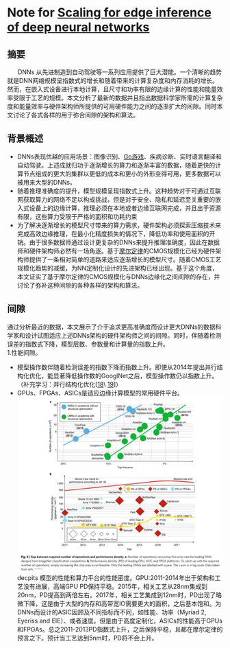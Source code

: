 # Note for [Scaling for edge inference of deep neural networks](https://cadlab.cs.ucla.edu/beta/cadlab/sites/default/files/publications/Shi_et_al_Perspective_1524052852_1.pdf)
## 摘要
&nbsp;&emsp;&ensp;DNNs 从先进制造到自动驾驶等一系列应用提供了巨大潜能。一个清晰的趋势就是DNN网络规模呈指数式的增长和随着带来的计算复杂度和内存消耗的增长。然而，在嵌入式设备进行本地计算，且尺寸和功率有限的边缘计算的性能和能量效率受限于工艺的规模。本文分析了最新的数据并且指出数据科学家所需的计算复杂度和能量效率与硬件架构师所提供的可用硬件能力之间的逐渐扩大的间隙。同时本文讨论了各式各样的用于弥合间隙的架构和算法。<br>

## 背景概述

- DNNs表现优越的应用场景：图像识别、[Go游戏](https://www.nature.com/articles/nature16961)、疾病诊断、实时语言翻译和自动驾驶。上述成就归功于逐渐增长的算力和逐渐丰富的数据，随着更快的计算节点组成的更大的集群以更低的成本和更小的外形变得可用，更多数据可以被用来大型的DNNs。<br>
- 随着推理准确度的提升，模型规模呈现指数式上升。这种趋势对于可通过互联网获取算力的网络不足以构成挑战，但是对于安全、隐私和延迟至关重要的嵌入式设备上的边缘计算，推理必须在本地或者边缘互联网完成，并且出于资源有限，这些算力受限于严格的面积和功耗约束<br>
- 为了解决逐渐增长的模型尺寸带来的算力需求，硬件架构必须探索压缩技术来完成高效边缘推理，在最小化精度损失的情况下，降低功率和使用面积的开销。由于很多数据师通过设计更复杂的DNNs来提升推理准确度，因此在数据师和硬件架构师必然有一场角逐。基于[摩尔定律](https://zh.wikipedia.org/wiki/%E6%91%A9%E5%B0%94%E5%AE%9A%E5%BE%8B)的CMOS规模化已经为硬件架构师提供了一条相对简单的道路来适应逐渐增长的模型尺寸。随着CMOS工艺规模化趋势的减缓，为NN定制化设计的先进架构已经出现。基于这个角度，本文证实了基于摩尔定律的CMOS规模化与DNNs边缘化之间间隙的存在，并讨论了弥补这种间隙的各种各样的架构和算法。<br>

## 间隙
通过分析最近的数据，本文展示了介于追求更高准确度而设计更大DNNs的数据科学家和设计试图适应上述DNNs架构的硬件架构师之间的间隙。同时，伴随着检测误差的指数式下降，模型层数、参数量和计算量的指数上升。<br>
1.性能间隙。
- 模型操作数伴随着检测误差的指数下降而指数上升。即使从2014年提出并行结构化优化，能显著降低操作数的GooglNet之后，模型操作数仍以指数上升。<br>
 （补充学习：并行结构化优化[[18](https://arxiv.org/pdf/1802.03646.pdf)\  [19](https://en.wikipedia.org/wiki/List_of_Nvidia_graphics_processing_units)]）<br>
- GPUs、FPGAs、ASICs是适应边缘计算模型的常用硬件平台。![图3](https://github.com/BintaoWang/Literature-notes/blob/master/img/%E5%B1%8F%E5%B9%95%E6%88%AA%E5%9B%BE%202022-03-25%20203150.jpg)decpits 模型的性能和算力平台的性能密度。GPU:2011-2014年出于架构和工艺没有进展，高端GPU PD保持平稳。2015年，相关工艺从28nm集成到20nm，PD提高到两倍左右。2017年，相关工艺集成到12nm时，PD出现了略微下降，这是由于大型的内存和高带宽IO需要更大的面积，之后基本饱和。为DNNs而设计的ASIC因顾及不同指标而不同，如性能、功率（Myriad 2, Eyeriss and EIE）、或者速度。但是由于高度定制化，ASICs的性能高于GPUs和FPGAs。总之2011-2013PD指数式上升，之后保持平稳，且都在摩尔定律的预言之下。预计当工艺达到5nm时，PD将不会上升。<br>
